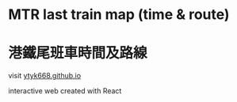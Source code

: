 # MTR last train map (time &amp; route)
# 港鐵尾班車時間及路線

visit [ytyk668.github.io](ytyk668.github.io)

interactive web created with React
